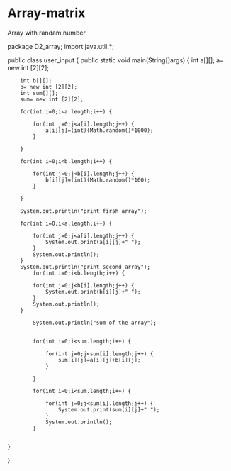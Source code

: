 # Array-matrix
Array with randam number

package D2_array;
import java.util.*;

public class user_input {
	public static void main(String[]args) {
		int a[][];
		a= new int [2][2];
		
		int b[][];
		b= new int [2][2];
		int sum[][];
		sum= new int [2][2];
		
		for(int i=0;i<a.length;i++) {
			
			for(int j=0;j<a[i].length;j++) {
				a[i][j]=(int)(Math.random()*1000);
			}
			
		}
		
		for(int i=0;i<b.length;i++) {
			
			for(int j=0;j<b[i].length;j++) {
				b[i][j]=(int)(Math.random()*100);
			}
			
		}
		
		System.out.println("print firsh array");
		
		for(int i=0;i<a.length;i++) {
			
			for(int j=0;j<a[i].length;j++) {
				System.out.print(a[i][j]+" ");
			}
			System.out.println();
		}
		System.out.println("print second array");
			for(int i=0;i<b.length;i++) {
			
			for(int j=0;j<b[i].length;j++) {
				System.out.print(b[i][j]+" ");
			}
			System.out.println();
		}
			
			System.out.println("sum of the array");
			
			
			for(int i=0;i<sum.length;i++) {
				
				for(int j=0;j<sum[i].length;j++) {
					sum[i][j]=a[i][j]+b[i][j];
				}
				
			}
			
			for(int i=0;i<sum.length;i++) {
				
				for(int j=0;j<sum[i].length;j++) {
					System.out.print(sum[i][j]+" ");
				}
				System.out.println();
			}
		
		
	}

}
